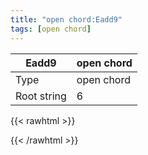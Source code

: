 ```yaml
---
title: "open chord:Eadd9"
tags: [open chord]
---
```


|Eadd9|open chord|
|---|---|
|Type|open chord|
|Root string|6|
{{< rawhtml >}}
<div class="container"></div>
<script>
const selector = '#container';
const chord = new ChordBox(selector);
chord.draw((new String("022102")));
</script>
{{< /rawhtml >}}
